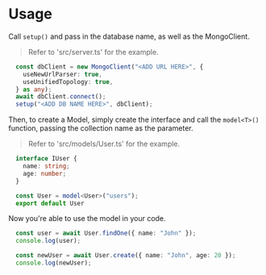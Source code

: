 # Usage

Call `setup()` and pass in the database name, as well as the MongoClient.
> Refer to 'src/server.ts' for the example.

```ts
  const dbClient = new MongoClient("<ADD URL HERE>", {
    useNewUrlParser: true,
    useUnifiedTopology: true,
  } as any);
  await dbClient.connect();
  setup("<ADD DB NAME HERE>", dbClient);
```

Then, to create a Model, simply create the interface and call the `model<T>()`
function, passing the collection name as the parameter.
> Refer to 'src/models/User.ts' for the example.

```ts
  interface IUser {
    name: string;
    age: number;
  }

  const User = model<User>("users");
  export default User
```

Now you're able to use the model in your code.

```ts
  const user = await User.findOne({ name: "John" });
  console.log(user);

  const newUser = await User.create({ name: "John", age: 20 });
  console.log(newUser);
```



